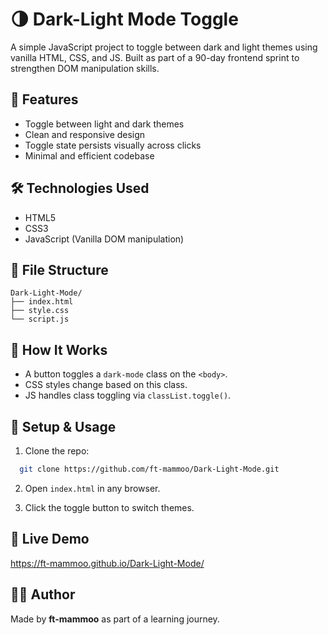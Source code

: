 
# 🌗 Dark-Light Mode Toggle

A simple JavaScript project to toggle between dark and light themes using vanilla HTML, CSS, and JS. Built as part of a 90-day frontend sprint to strengthen DOM manipulation skills.

## 🚀 Features

- Toggle between light and dark themes
- Clean and responsive design
- Toggle state persists visually across clicks
- Minimal and efficient codebase

## 🛠️ Technologies Used

- HTML5
- CSS3
- JavaScript (Vanilla DOM manipulation)

## 📂 File Structure

```
Dark-Light-Mode/
├── index.html
├── style.css
└── script.js
```

## 🎯 How It Works

- A button toggles a `dark-mode` class on the `<body>`.
- CSS styles change based on this class.
- JS handles class toggling via `classList.toggle()`.

## 🔧 Setup & Usage

1. Clone the repo:
 ```bash
   git clone https://github.com/ft-mammoo/Dark-Light-Mode.git
```
2. Open ```index.html``` in any browser.

3. Click the toggle button to switch themes.

## 📡 Live Demo
https://ft-mammoo.github.io/Dark-Light-Mode/

## 🙋‍♂️ Author
Made by **ft-mammoo** as part of a learning journey.


